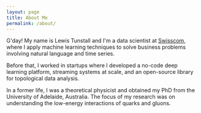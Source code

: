 ```yaml
---
layout: page
title: About Me
permalink: /about/
---
```


G'day! My name is Lewis Tunstall and I'm a data scientist at [Swisscom](https://www.swisscom.ch/en/about/company/innovation/analytics-artificial-intelligence.html), where I apply machine learning techniques to solve business problems involving natural language and time series.

Before that, I worked in startups where I developed a no-code deep learning platform, streaming systems at scale, and an open-source library for topological data analysis.

In a former life, I was a theoretical physicist and obtained my PhD from the University of Adelaide, Australia. The focus of my research was on understanding the low-energy interactions of quarks and gluons.
